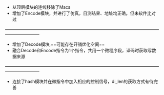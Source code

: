 + 从顶层模块的连线移除了Macs
+ 增加了Encode模块，并进行了仿真，目测结果、地址均正确，但未软件比对过

————————————————————————————————————————————

+ 增加了Decode模块,==可能存在开销优化空间== 
+ 融合Decode和Encode指令为1个指令，共用一个微程序段，译码时获取写数据来源

————————————————————————————————————————————

+ 连接了hash模块并在微指令中加入相应的控制信号，di_len的获取方式有待完善